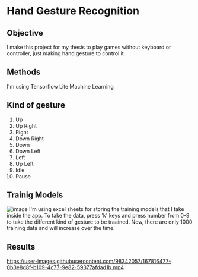 # Hand Gesture Recognition

## Objective
I make this project for my thesis to play games without keyboard or controller, just making hand gesture to control it. 

## Methods
I'm using Tensorflow Lite Machine Learning 

## Kind of gesture
1. Up
2. Up Right
3. Right
4. Down Right
5. Down
6. Down Left
7. Left
8. Up Left
9. Idle
10. Pause

## Trainig Models
![image](https://user-images.githubusercontent.com/98342057/167812702-a79998b8-bb53-4172-9bb2-6f99587adff1.png)
I'm using excel sheets for storing the training models that I take inside the app.
To take the data, press 'k' keys and press number from 0-9 to take the different kind of gesture to be traained.
Now, there are only 1000 training data and will increase over the time.

## Results
https://user-images.githubusercontent.com/98342057/167816477-0b3e8d8f-b109-4c77-9e82-59377afdad1b.mp4



